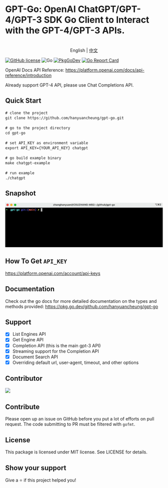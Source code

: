 GPT-Go: OpenAI ChatGPT/GPT-4/GPT-3 SDK Go Client to Interact with the GPT-4/GPT-3 APIs.
========================

<p align="center">
    <br> English | <a href="README-CN.md">中文</a>
</p>

[![GitHub license](https://img.shields.io/badge/license-MIT-blue.svg)](https://raw.githubusercontent.com/csuzhang/gpt-go/main/LICENSE) ![Go](https://github.com/hanyuancheung/gpt-go/workflows/Go/badge.svg)
[![PkgGoDev](https://pkg.go.dev/badge/github.com/hanyuancheung/gpt-go)](https://pkg.go.dev/github.com/hanyuancheung/gpt-go)
[![Go Report Card](https://goreportcard.com/badge/hanyuancheung/gpt-go)](https://goreportcard.com/report/hanyuancheung/gpt-go)

OpenAI Docs API Reference: https://platform.openai.com/docs/api-reference/introduction

Already support GPT-4 API, please use Chat Completions API.

## Quick Start

```shell
# clone the project
git clone https://github.com/hanyuancheung/gpt-go.git

# go to the project directory
cd gpt-go

# set API_KEY as environment variable
export API_KEY={YOUR_API_KEY} chatgpt

# go build example binary
make chatgpt-example

# run example
./chatgpt
```

## Snapshot

![](img/chatgpt.gif)

## How To Get `API_KEY`

https://platform.openai.com/account/api-keys

## Documentation

Check out the go docs for more detailed documentation on the types and methods provided: https://pkg.go.dev/github.com/hanyuancheung/gpt-go

## Support

- [x] List Engines API
- [x] Get Engine API
- [x] Completion API (this is the main gpt-3 API)
- [x] Streaming support for the Completion API
- [x] Document Search API
- [x] Overriding default url, user-agent, timeout, and other options

## Contributor

<a href="https://github.com/hanyuancheung/gpt-go/graphs/contributors">
  <img src="https://contrib.rocks/image?repo=hanyuancheung/gpt-go" />
</a>

## Contribute

Please open up an issue on GitHub before you put a lot of efforts on pull request.
The code submitting to PR must be filtered with `gofmt`.

## License

This package is licensed under MIT license. See LICENSE for details.

## Show your support

Give a ⭐️ if this project helped you!
